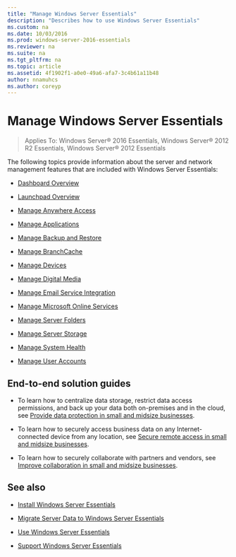 ```yaml
---
title: "Manage Windows Server Essentials"
description: "Describes how to use Windows Server Essentials"
ms.custom: na
ms.date: 10/03/2016
ms.prod: windows-server-2016-essentials
ms.reviewer: na
ms.suite: na
ms.tgt_pltfrm: na
ms.topic: article
ms.assetid: 4f1902f1-a0e0-49a6-afa7-3c4b61a11b48
author: nnamuhcs
ms.author: coreyp
---
```


# Manage Windows Server Essentials

>Applies To: Windows Server&reg; 2016 Essentials, Windows Server&reg; 2012 R2 Essentials, Windows Server&reg; 2012 Essentials

The following topics provide information about the server and network management features that are included with Windows Server Essentials:  
  
-   [Dashboard Overview](Overview-of-the-Dashboard-in-Windows-Server-Essentials.md)  
  
-   [Launchpad Overview](Overview-of-the-Launchpad-in-Windows-Server-Essentials.md)  
  
-   [Manage Anywhere Access](Manage-Anywhere-Access-in-Windows-Server-Essentials.md)  
  
-   [Manage Applications](Manage-Applications-in-Windows-Server-Essentials.md)  
  
-   [Manage Backup and Restore](Manage-Backup-and-Restore-in-Windows-Server-Essentials.md)  
  
-   [Manage BranchCache](Manage-BranchCache-in-Windows-Server-Essentials.md)  
  
-   [Manage Devices](Manage-Devices-in-Windows-Server-Essentials.md)  
  
-   [Manage Digital Media](Manage-Digital-Media-in-Windows-Server-Essentials.md)  
  
-   [Manage Email Service Integration](Manage-Email-Service-Integration-in-Windows-Server-Essentials.md)  
  
-   [Manage Microsoft Online Services](Manage-Microsoft-Online-Services-in-Windows-Server-Essentials.md)  
  
-   [Manage Server Folders](Manage-Server-Folders-in-Windows-Server-Essentials.md)  
  
-   [Manage Server Storage](Manage-Server-Storage-in-Windows-Server-Essentials.md)  
  
-   [Manage System Health](Manage-System-Health-in-Windows-Server-Essentials.md)  
  
-   [Manage User Accounts](Manage-User-Accounts-in-Windows-Server-Essentials.md)  
  
## End-to-end solution guides  
  
-    To learn how to centralize data storage, restrict data access permissions, and back up your data both on-premises and in the cloud, see [Provide data protection in small and midsize businesses](http://technet.microsoft.com/library/dn582043.aspx).  
  
-    To learn how to securely access business data on any Internet-connected device from any location, see [Secure remote access in small and midsize businesses](http://technet.microsoft.com/library/dn629457.aspx).  
  
-    To learn how to securely collaborate with partners and vendors, see [Improve collaboration in small and midsize businesses](http://technet.microsoft.com/library/dn747893.aspx).  
  
## See also  
  
-   [Install Windows Server Essentials](../install/Install-Windows-Server-Essentials.md)  
  
-   [Migrate Server Data to Windows Server Essentials](../migrate/Migrate-Server-Data-to-Windows-Server-Essentials.md)  
  
-   [Use Windows Server Essentials](../use/Use-Windows-Server-Essentials.md)  
  
-   [Support Windows Server Essentials](../support/Support-Windows-Server-Essentials.md)
